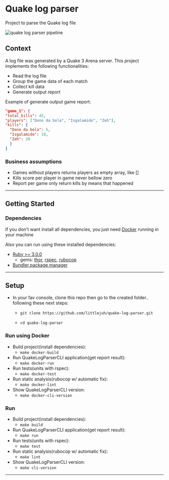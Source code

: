 # Quake log parser

Project to parse the Quake log file

![quake log parser pipeline](https://github.com/littlejuh/quake-log-parser/actions/workflows/pipeline.yml/badge.svg)

## Context
A log file was generated by a Quake 3 Arena server. This project implements the following functionalities:

- Read the log file
- Group the game data of each match
- Collect kill data
- Generate output report

Example of generate output game report: 
```json
"game_1": {
"total_kills": 45,
"players": ["Dono da bola", "Isgalamido", "Zeh"],
"kills": {
  "Dono da bola": 5,
  "Isgalamido": 18,
  "Zeh": 20
  }
}
```
### Business assumptions
- Games without players returns players as empty array, like []
- Kills score per player in game never bellow zero  
- Report per game only return kills by means that happened
---

## Getting Started

### Dependencies

If you don't want install all dependencies, you just need [Docker](https://www.docker.com/ "docker") running in your machine

Also you can run using these installed dependencies:

- [Ruby >= 3.0.0](https://ruby-doc.org/ "ruby")
  - gems: [thor](http://whatisthor.com/ "thor"), [rspec](https://rspec.info/ "rspec"), [rubocop](https://github.com/rubocop/rubocop, "rubocop")
- [Bundler package manager](https://bundler.io/ "bundler")

---
## Setup
- In your fav console, clone this repo then go to the created folder.. following these next steps:
  - `git clone https://github.com/littlejuh/quake-log-parser.git`

  - `cd quake-log-parser`

### Run using Docker
- Build project(install dependencies):
  - `make docker-build`
- Run QuakeLogParserCLI application(get report result):
  - `make docker-run`
- Run tests(units with rspec):
  - `make docker-test`
- Run static analysis(rubocop w/ automatic fix):
  - `make docker-lint`
- Show QuakeLogParserCLI version:
  - `make docker-cli-version`

### Run
- Build project(install dependencies):
  - `make build`
- Run QuakeLogParserCLI application(get report result):
  - `make run`
- Run tests(units with rspec):
  - `make test`
- Run static analysis(rubocop w/ automatic fix):
  - `make lint`
- Show QuakeLogParserCLI version:
  - `make cli-version`
---
